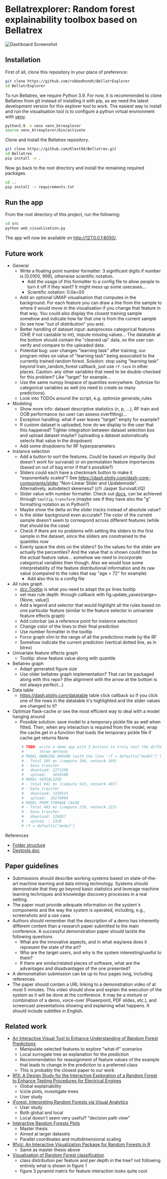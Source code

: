 # Bellatrexplorer: Random forest explainability toolbox based on Bellatrex

<img src="src/assets/screenshot_dashboard.jpeg" alt="Dashboard Screenshot" style="max-width: 800px;"/>

## Installation
First of all, clone this repository in your place of preference:
```bash
git clone https://github.com/robbedhondt/BellatrExplorer
cd BellatrExplorer
```
To run Bellatrex, we require Python 3.9. For now, it is recommended to clone Bellatrex from git instead of installing it with pip, as we need the latest development version for this explorer tool to work. The easiest way to install and run the visualisation tool is to configure a python virtual environment with [venv](https://docs.python.org/3/library/venv.html).
```bash
python3.9 -m venv venv_btrexplorer
source venv_btrexplorer/bin/activate
```

Clone and install the Bellatrex repository.
```bash
git clone https://github.com/Klest94/Bellatrex.git
cd Bellatrex
pip install -e .
```

Now go back to the root directory and install the remaining required packages.
```bash
cd ..
pip install -r requirements.txt
```

## Run the app
From the root directory of this project, run the following:
```bash
cd src
python web_visualisation.py
```

The app will now be available on http://127.0.0.1:8050/.

## Future work
- General
    - Write a floating point number formatter: 3 significant digits if number is [0.0100, 999], otherwise scientific notation.
        - Add the usage of this formatter to a config file to allow people to turn it off if they want? It might mess up some usecases...
        - Scientific notation: 0.0e+00
    - Add an optional UMAP visualisation that computes in the background. For each feature you can draw a line from the sample to where it would move in the visualisation if you change that feature in that way. You could also display the closest training sample somehow and indicate how far that one is from the current sample (to see how "out of distribution" you are).
    - Better handling of dataset input: autoprocess categorical features (OHE if not castable to int), impute missing values... The datatable at the bottom should contain the "cleaned up" data, so the user can verify and compare to the uploaded data.
    - Potential bug: user changes "learning task" after training; our program relies on value of "learning task" being associated to the currently trained random forest. Solution: stop using "learning task" beyond train_random_forest callback, just use `rf.task` in other places. Caution: any other variables that need to be double-checked for this problem? Like "target" for example...
    - Use the same numpy linspace of quantiles everywhere. Optimize for categorical variables as well (no need to create so many predictions).
    - Look into TODOs around the script, e.g. optimize generate_rules
- Modeling
    - Show more info: dataset descriptive statistics (n, p, ...), RF train and OOB performance (so user can assess overfitting)...
    - Exception handling: what if user leaves "target" empty for example?
    - If custom dataset is uploaded, how do we display to the user that this happened? Tighter integration between dataset selection box and upload dataset maybe? (uploading a dataset automatically selects that value in the dropdown)
    - Add some dropdowns for RF hyperparameters
- Instance selection
    - Add a button to sort the features. Could be based on impurity (but doesn't work for survanal) or on permutation feature importances (based on out of bag error if that's possible?)
    - Sliders could each have a checkmark button to make it "exponentially scaled"? See https://dash.plotly.com/dash-core-components/slider "Non-Linear Slider and Updatemode". Alternatively, autodetect skewness? (cfr Jasper SurvivalLVQ)
    - Slider value with number formatter. Check out [docs](https://dash.plotly.com/dash-core-components/slider), can be achieved through `tooltip.transform` (maybe see if they have also the "g" formatting notation as in Python?)
    - Maybe show the delta on the slider tracks instead of absolute value?
    - Is the slider background even accurate? The color of the current sample doesn't seem to correspond across different features (while that should be the case)
    - Check if there are no problems with setting the sliders to the first sample in the dataset, since the sliders are constrained to the quantiles now
    - Evenly space the dots on the sliders? So the values for the slider are actually the percentiles? And the value that is shown could then be the actual feature value... somehow we need to incorporate categorical variables then though. Also we would lose some interpretability of the feature distributional information and its raw value (compared to the rules that say "age > 72" for example)
        - Add also this to a config file
- All rules graph
    - [dcc.Tooltip](https://dash.plotly.com/dash-core-components/slider) is what you need to adapt the px lines tooltip 
    - set max rule depth: through callback with fig.update_yaxes(range=[None, value])
    - Add a legend and selector that would highlight all the rules based on one particular feature (similar to the feature selector in univariate feature effects graph)
    - Add colorbar (as a reference point for instance selection)
    - Change color of the lines to their final prediction
    - Use number formatter in the tooltip
    - Force graph xlim to the range of all the predictions made by the RF
    - Somehow indicate the current prediction (vertical dotted line, as in btrex)
- Univariate feature effects graph
    - Tooltip: show feature value along with quantile
- Bellatrex graph
    - Adapt generated figure size
    - Use older bellatrex graph implementation? That can be packaged along with this repo? (the alignment with the arrow at the bottom is not always perfect...)
- Data table
    - https://dash.plotly.com/datatable table click callback so if you click one of the rows in the datatable it's highlighted and the slider values are changed to it?
- Optimize flask-cache or see the most efficient way to deal with a model hanging around
    - Possible solution: save model to a temporary pickle file as well when fitted. Then, when any interaction is required from the model, wrap the cache.get in a function that loads the temporary pickle file if cache.get returns None
    ```python
        # TODO: write a demo app with 3 buttons to truly test the difference of these
        #       three methods
        # MODEL HANGING AROUND (with the line `rf = defaults["model"]`)
        # - Total 365 ms (compute 196, network 169)
        # - Data transfer
        #   download: 2271298
        #   upload:   1856500
        # MODEL SERIALIZED
        # - Total 941 ms (compute 533, network 407)
        # - Data transfer
        #   download: 2328515
        #   upload:  29270904
        # MODEL FROM STORAGE CACHE
        # - Total 485 ms (compute 270, network 215)
        # - Data transfer
        #   download: 128057
        #   upload  : 1326
        # rf = defaults["model"]
    ```

References
- [Folder structure](https://community.plotly.com/t/structuring-a-large-dash-application-best-practices-to-follow/62739)
- [Devtools doc](https://dash.plotly.com/devtools)

## Paper guidelines
- Submissions should describe working systems based on state-of-the-art machine learning and data mining technology. Systems should demonstrate that they go beyond basic statistics and leverage machine learning techniques and knowledge discovery processes in a real setting.
- The paper must provide adequate information on the system's components and the way the system is operated, including, e.g., screenshots and a use case.
- Authors should remember that the description of a demo has inherently different content than a research paper submitted to the main conference. A successful demonstration paper should tackle the following questions
    - What are the innovative aspects, and in what way/area does it represent the state of the art?
    - Who are the target users, and why is the system interesting/useful to them?
    - If there are similar/related pieces of software, what are the advantages and disadvantages of the one presented?
- A demonstration submission can be up to four pages long, including references. 
- The paper should contain a URL linking to a demonstration video of at most 5 minutes. This video should show and explain the execution of the system as it will be done at the conference. It may be a mixture or combination of a demo, voice-over (Powerpoint, PDF slides, etc.), and screencast presentations showing and explaining what happens. It should include subtitles in English.

## Related work
- [An Interactive Visual Tool to Enhance Understanding of Random Forest Predictions](https://web.archive.org/web/20210312061825id_/https://publikationen.bibliothek.kit.edu/1000130424/105524939)
    - Manipulate selected features to explore "what-if" scenarios
    - Local surrogate tree as explanation for the prediction
    - Recommendation for reassignment of feature values of the example that leads to change in the prediction to a preferred class
    - This is probably the closest paper to our work
- [RfX: A Design Study for the Interactive Exploration of a Random Forest to Enhance Testing Procedures for Electrical Engines](https://onlinelibrary.wiley.com/doi/pdfdirect/10.1111/cgf.14452?download=true)
    - Global explainability
    - Icicle plots, investigate trees
    - User study
- [iForest: Interpreting Random Forests via Visual Analytics](https://ieeexplore.ieee.org/stamp/stamp.jsp?tp=&arnumber=8454906)
    - User study
    - Both global and local
    - Local doesn't seem very useful? "decision path view"
- [Interactive Random Forests Plots](https://digitalcommons.usu.edu/cgi/viewcontent.cgi?article=1148&context=gradreports)
    - Master thesis
    - Aimed at larger datasets
    - Parallel coordinates and multidimensional scaling
- [Rfviz: An Interactive Visualization Package for Random Forests in R](https://digitalcommons.usu.edu/cgi/viewcontent.cgi?article=2360&context=gradreports)
    - Same as master thesis above
- [Visualisation of Random Forest classification](https://journals.sagepub.com/doi/full/10.1177/14738716241260745)
    - class distribution per feature and per depth in the tree? not following entirely what is shown in figure 1
    - figure 3 pyramid matrix for feature interaction looks quite cool
